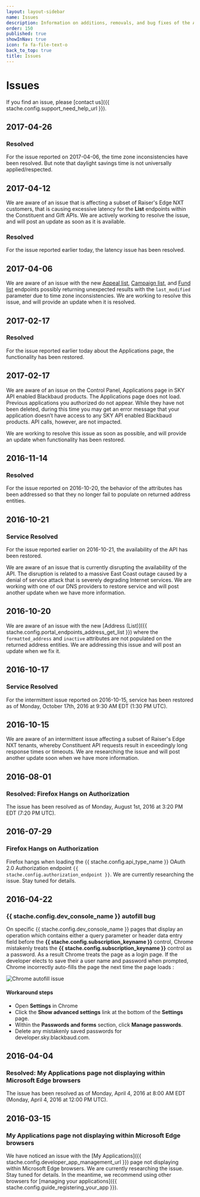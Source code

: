 ```yaml
---
layout: layout-sidebar
name: Issues
description: Information on additions, removals, and bug fixes of the API.
order: 150
published: true
showInNav: true
icon: fa fa-file-text-o
back_to_top: true
title: Issues
---
```


# Issues
If you find an issue, please [contact us]({{ stache.config.support_need_help_url }}).

## 2017-04-26
### Resolved
For the issue reported on 2017-04-06, the time zone inconsistencies have been resolved. But note that daylight savings time is not universally applied/respected.

## 2017-04-12
We are aware of an issue that is affecting a subset of Raiser's Edge NXT customers, that is causing excessive latency for the **List** endpoints within the Constituent and Gift APIs.  We are actively working to resolve the issue, and will post an update as soon as it is available.

### Resolved
For the issue reported earlier today, the latency issue has been resolved. 

## 2017-04-06
We are aware of an issue with the new [Appeal list]({{stache.config.portal_endpoints_appeals_get_list}}), [Campaign list]({{stache.config.portal_endpoints_campaigns_get_list}}), and [Fund list]({{stache.config.portal_endpoints_funds_get_list}}) endpoints possibly returning unexpected results with the `last_modified` parameter due to time zone inconsistencies. We are working to resolve this issue, and will provide an update when it is resolved.

## 2017-02-17
### Resolved
For the issue reported earlier today about the Applications page, the functionality has been restored. 

## 2017-02-17
We are aware of an issue on the Control Panel, Applications page in SKY API enabled Blackbaud products. The Applications page does not load. Previous applications you authorized do not appear. While they have not been deleted, during this time you may get an error message that your application doesn’t have access to any SKY API enabled Blackbaud products. API calls, however, are not impacted. 

We are working to resolve this issue as soon as possible, and will provide an update when functionality has been restored. 


## 2016-11-14
### Resolved
For the issue reported on 2016-10-20, the behavior of the attributes has been addressed so that they no longer fail to populate on returned address entities.

## 2016-10-21
### Service Resolved
For the issue reported earlier on 2016-10-21, the availability of the API has been restored.

We are aware of an issue that is currently disrupting the availability of the API. The disruption is related to a massive East Coast outage caused by a denial of service attack that is severely degrading Internet services. We are working with one of our DNS providers to restore service and will post another update when we have more information. 

## 2016-10-20
We are aware of an issue with the new [Address (List)]({{ stache.config.portal_endpoints_address_get_list }}) where the `formatted_address` and `inactive` attributes are not populated on the returned address entities. We are addressing this issue and will post an update when we fix it.

## 2016-10-17
### Service Resolved
For the intermittent issue reported on 2016-10-15, service has been restored as of Monday, October 17th, 2016 at 9:30 AM EDT (1:30 PM UTC).

## 2016-10-15
We are aware of an intermittent issue affecting a subset of Raiser's Edge NXT tenants, whereby Constituent API requests result in exceedingly long response times or timeouts.  We are researching the issue and will post another update soon when we have more information.

## 2016-08-01

### Resolved: Firefox Hangs on Authorization

The issue has been resolved as of Monday, August 1st, 2016 at 3:20 PM EDT (7:20 PM UTC).

## 2016-07-29

### Firefox Hangs on Authorization

Firefox hangs when loading the {{ stache.config.api_type_name }} OAuth 2.0 Authorization endpoint <code class="language-http">{{ stache.config.authorization_endpoint }}</code>.
We are currently researching the issue. Stay tuned for details.

## 2016-04-22

### {{ stache.config.dev_console_name }} autofill bug

On specific {{ stache.config.dev_console_name }} pages that display an operation which contains either a query parameter or header data entry field before the **{{ stache.config.subscription_keyname }}** control, Chrome mistakenly treats the **{{ stache.config.subscription_keyname }}** control as a password. As a result Chrome treats the page as a login page. If the developer elects to save their a user name and password when prompted, Chrome incorrectly auto-fills the page the next time the page loads :

![Chrome autofill issue][issue_autofill]

#### Workaround steps

- Open **Settings** in Chrome
- Click the **Show advanced settings** link at the bottom of the **Settings** page.
- Within the **Passwords and forms** section, click **Manage passwords**.
- Delete any mistakenly saved passwords for developer.sky.blackbaud.com.

## 2016-04-04

### Resolved: My Applications page not displaying within Microsoft Edge browsers

The issue has been resolved as of Monday, April 4, 2016 at 8:00 AM EDT (Monday, April 4, 2016 at 12:00 PM UTC).

## 2016-03-15

### My Applications page not displaying within Microsoft Edge browsers

We have noticed an issue with the [My Applications]({{ stache.config.developer_app_management_url }}) page not displaying within Microsoft Edge browsers.  We are currently researching the issue.  Stay tuned for details. In the meantime, we recommend using other browsers for [managing your applications]({{ stache.config.guide_registering_your_app }}).

[issue_autofill]: /assets/img/issue_autofill_4_22_2016.jpg
